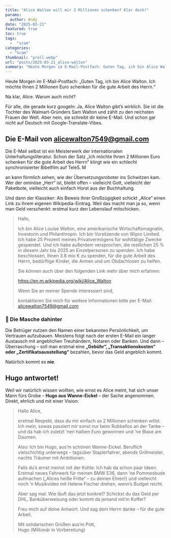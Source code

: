 ```yaml
---
title: "Alice Walton will mir 2 Millionen schenken? Klar doch!"
params:
  author: Andy
date: "2025-03-21"
featured: true
toc: true
tags:
  -  "scam"
categories:
  - "Scam"
thumbnail: "proll.webp"
url: "posts/2025-03-21_alice-walton"
summary: "Heute Morgen im E-Mail-Postfach: Guten Tag, ich bin Alice Walton. Ich möchte Ihnen 2 Millionen Euro schenken für die gute Arbeit des Herrn."
---
```


Heute Morgen im E-Mail-Postfach: „Guten Tag, ich bin Alice Walton. Ich möchte Ihnen 2 Millionen Euro schenken für die gute Arbeit des Herrn.“

Na klar, Alice. Warum auch nicht?

Für alle, die gerade kurz googeln: Ja, Alice Walton gibt’s wirklich. Sie ist die Tochter des Walmart-Gründers Sam Walton und zählt zu den reichsten Frauen der Welt. Aber nein, sie schreibt dir keine E-Mail. Und schon gar nicht auf Deutsch mit Google-Translate-Vibes.


## Die E-Mail von alicewalton7549@gmail.com

Die E-Mail selbst ist ein Meisterwerk der internationalen Unterhaltungsliteratur. Schon der Satz „Ich möchte Ihnen 2 Millionen Euro schenken für die gute Arbeit des Herrn“ klingt wie ein schlecht synchronisierter Bibelfilm auf Tele5. M

an kann förmlich sehen, wie der Übersetzungsroboter ins Schwitzen kam. Wer der ominöse „Herr“ ist, bleibt offen – vielleicht Gott, vielleicht der Paketbote, vielleicht auch einfach Horst aus der Buchhaltung. 

Und dann der Klassiker: Als Beweis ihrer Großzügigkeit schickt „Alice“ einen Link zu ihrem eigenen Wikipedia-Eintrag. Weil das macht man ja so, wenn man Geld verschenkt: erstmal kurz den Lebenslauf mitschicken.

> Hallo,  
>   
> Ich bin Alice Louise Walton, eine amerikanische Wirtschaftsmagnatin, Investorin und Philanthropin. Ich bin Vorsitzende von Wipro Limited. Ich habe 25 Prozent meines Privatvermögens für wohltätige Zwecke gespendet. Und ich habe außerdem versprochen, die restlichen 25 % in diesem Jahr bis 2025 an Einzelpersonen zu spenden. Ich habe beschlossen, Ihnen 3.8 mio € zu spenden, für die gute Arbeit des Herrn, bedürftige Kinder, die Armen und um Obdachlosen zu helfen.  
>   
> Sie können auch über den folgenden Link mehr über mich erfahren:  
>   
> https://en.m.wikipedia.org/wiki/Alice_Walton  
>   
> Wenn Sie an meiner Spende interessiert sind,  
>   
> kontaktieren Sie mich für weitere Informationen bitte per E-Mail: alicewalton7549@gmail.com  

### 🎣 Die Masche dahinter

Die Betrüger nutzen den Namen einer bekannten Persönlichkeit, um Vertrauen aufzubauen. Meistens folgt nach der ersten E-Mail ein langer Austausch mit angeblichen Treuhändern, Notaren oder Banken. Und dann – Überraschung – soll man erstmal eine **„Gebühr“, „Transaktionskosten“ oder „Zertifikatsausstellung“** bezahlen, bevor das Geld angeblich kommt.

Natürlich kommt es **nie**.

## Hugo antwortet!

Weil wir natürlich wissen wollten, wie ernst es Alice meint, hat sich unser Mann fürs Grobe – **Hugo aus Wanne-Eickel** – der Sache angenommen. Direkt, ehrlich und mit einer Vision:

> Hallo Alice,  
>   
> erstmal Respekt, dass du mir einfach so 2 Millionen schenken willst. Ich mein, sowas passiert mir sonst nur beim Rubbellos an der Tanke – und da hab ich zuletzt ’nen halben Euro gewonnen und ’ne Blase am Daumen.  
>   
> Also: Ich bin Hugo, aus’m schönen Wanne-Eickel. Beruflich vielschichtig unterwegs – tagsüber Staplerfahrer, abends Grillmeister, nachts Träumer mit Ambitionen.  
>   
> Falls du’s ernst meinst mit der Kohle: Ich hab da schon paar Ideen. Erstmal neues Fahrwerk für meinen BMW E36, dann ’ne Pommesbude aufmachen („Alices heiße Fritte“ – zu deinen Ehren!) und vielleicht noch ’n Musikvideo mit Helene Fischer drehen, wenn’s Budget reicht.  
>   
> Aber sag mal: Wie läuft das jetzt konkret? Schickst du das Geld per DHL, Banküberweisung oder kommt da jemand mit’m Koffer?  
>   
> Freu mich auf deine Antwort. Und sag dem Herrn danke – für die gute Arbeit.  
>   
> Mit solidarischen Grüßen aus’m Pott,    
> Hugo (Millionär in Vorbereitung)  


